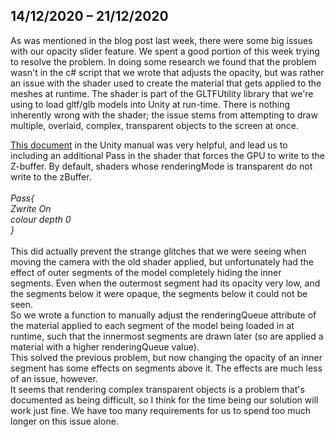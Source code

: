 ## 14/12/2020 – 21/12/2020
As was mentioned in the blog post last week, there were some big issues with our opacity slider feature. We spent a good portion of this week trying to resolve the problem.
In doing some research we found that the problem wasn't in the c# script that we wrote that adjusts the opacity, but was rather an issue with the shader used to create the material that gets applied to the meshes at runtime.
The shader is part of the GLTFUtility library that we're using to load gltf/glb models into Unity at run-time. There is nothing inherently wrong with the shader; the issue stems from attempting to draw multiple, overlaid, complex, transparent objects to the screen at once. 

[This document](https://docs.unity3d.com/Manual/SL-CullAndDepth.html) in the Unity manual was very helpful, and lead us to including an additional Pass in the shader that forces the GPU to write to the Z-buffer. By default, shaders whose renderingMode is transparent do not write to the zBuffer.<br><br>
*Pass{  
  Zwrite On  
  colour depth 0  
}*  <br><br>
This did actually prevent the strange glitches that we were seeing when moving the camera with the old shader applied, but unfortunately had the effect of outer segments of the model completely hiding the inner segments. Even when the outermost segment had its opacity very low, and the segments below it were opaque, the segments below it could not be seen.  
So we wrote a function to manually adjust the renderingQueue attribute of the material applied to each segment of the model being loaded in at runtime, such that the innermost segments are drawn later (so are applied a material with a higher renderingQueue value).  
This solved the previous problem, but now changing the opacity of an inner segment has some effects on segments above it. The effects are much less of an issue, however.  
It seems that rendering complex transparent objects is a problem that's documented as being difficult, so I think for the time being our solution will work just fine. We have too many requirements for us to spend too much longer on this issue alone.
